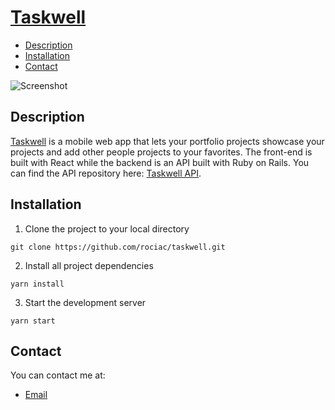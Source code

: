 # [Taskwell](https://taskwell.netlify.app/) 

- [Description](#description)
- [Installation](#installation)
- [Contact](#contact)

![Screenshot](https://user-images.githubusercontent.com/51210302/117201522-595d4200-adb2-11eb-8157-ff2d1b8503a5.png)

## Description
[Taskwell](https://taskwell.netlify.app/) is a mobile web app that lets your portfolio projects showcase your projects and add other people projects to your favorites.
The front-end is built with React while the backend is an API built with Ruby on Rails. You can find the API repository here: [Taskwell API](https://github.com/rociac/taskwell-api).


## Installation

1. Clone the project to your local directory
```
git clone https://github.com/rociac/taskwell.git
```
2. Install all project dependencies
```
yarn install
```
3. Start the development server
```
yarn start
```

## Contact

You can contact me at:

- [Email](mailto:acosta.rodolfo.rca@gmail.com)


